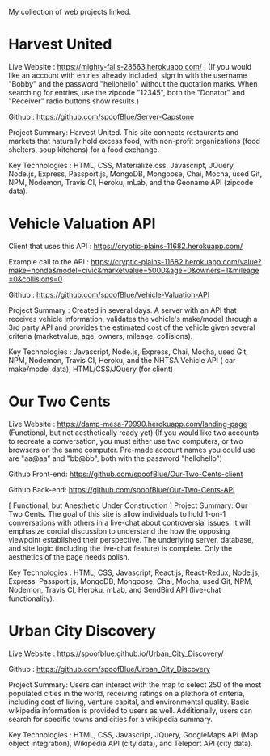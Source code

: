 
My collection of web projects linked.

# Harvest United

Live Website : https://mighty-falls-28563.herokuapp.com/ , (If you would like an account with entries already included, sign in with the username "Bobby" and the password "hellohello" without the quotation marks. When searching for entries, use the zipcode "12345", both the "Donator" and "Receiver" radio buttons show results.)

Github : https://github.com/spoofBlue/Server-Capstone

Project Summary: Harvest United. This site connects restaurants and markets that naturally hold excess food, with non-profit organizations (food shelters, soup kitchens) for a food exchange.

Key Technologies : HTML, CSS, Materialize.css, Javascript, JQuery, Node.js, Express, Passport.js, MongoDB, Mongoose, Chai, Mocha, used Git, NPM, Nodemon, Travis CI, Heroku, mLab, and the Geoname API (zipcode data).

# Vehicle Valuation API

Client that uses this API  : https://cryptic-plains-11682.herokuapp.com/

Example call to the API : https://cryptic-plains-11682.herokuapp.com/value?make=honda&model=civic&marketvalue=5000&age=0&owners=1&mileage=0&collisions=0

Github : https://github.com/spoofBlue/Vehicle-Valuation-API

Project Summary : Created in several days. A server with an API that receives vehicle information, validates the vehicle's make/model through a 3rd party API and provides the estimated cost of the vehicle given several criteria (marketvalue, age, owners, mileage, collisions).

Key Technologies : Javascript, Node.js, Express, Chai, Mocha, used Git, NPM, Nodemon, Travis CI, Heroku, and the NHTSA Vehicle API ( car make/model data), HTML/CSS/JQuery (for client)

# Our Two Cents

Live Website : https://damp-mesa-79990.herokuapp.com/landing-page (Functional, but not aesthetically ready yet)
(If you would like two accounts to recreate a conversation, you must either use two computers, or two browsers on the same computer.  Pre-made account names you could use are "aa@aa" and "bb@bb", both with the password "hellohello")

Github Front-end: https://github.com/spoofBlue/Our-Two-Cents-client

Github Back-end: https://github.com/spoofBlue/Our-Two-Cents-API

[ Functional, but Anesthetic Under Construction ]
Project Summary: Our Two Cents.  The goal of this site is allow individuals to hold 1-on-1 conversations with others in a live-chat about controversial issues.  It will emphasize cordial discussion to understand the how the opposing viewpoint established their perspective.
The underlying server, database, and site logic (including the live-chat feature) is complete. Only the aesthetics of the page needs polish.

Key Technologies : HTML, CSS, Javascript, React.js, React-Redux, Node.js, Express, Passport.js, MongoDB, Mongoose, Chai, Mocha, used Git, NPM, Nodemon, Travis CI, Heroku, mLab, and SendBird API (live-chat functionality).

# Urban City Discovery

Live Website : https://spoofblue.github.io/Urban_City_Discovery/

Github : https://github.com/spoofBlue/Urban_City_Discovery

Project Summary: Users can interact with the map to select 250 of the most populated cities in the world, receiving ratings on a plethora of criteria, including cost of living, venture capital, and environmental quality.  Basic wikipedia information is provided to users as well.  Additionally, users can search for specific towns and cities for a wikipedia summary.

Key Technologies : HTML, CSS, Javascript, JQuery, GoogleMaps API (Map object integration), Wikipedia API (city data), and Teleport API (city data).



